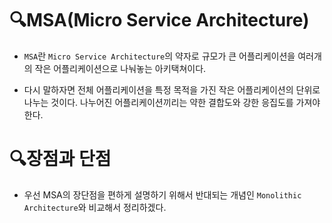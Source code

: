 # 🔍MSA(Micro Service Architecture)

* `MSA`란 `Micro Service Architecture`의 약자로 규모가 큰 어플리케이션을 여러개의 작은 어플리케이션으로 나눠놓는 아키택쳐이다.

* 다시 말하자면 전체 어플리케이션을 특정 목적을 가진 작은 어플리케이션의 단위로 나누는 것이다. 나누어진 어플리케이션끼리는 약한 결합도와 강한 응집도를 가져야한다.

# 🔍장점과 단점
* 우선 MSA의 장단점을 편하게 설명하기 위해서 반대되는 개념인 `Monolithic Architecture`와 비교해서 정리하겠다.

